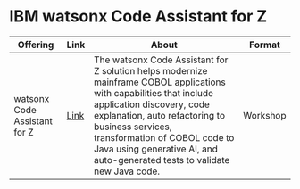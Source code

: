 # IBM watsonx Code Assistant for Z


| Offering    | Link | About | Format |
| -------- | ------- | ------- | ------- |
| watsonx Code Assistant for Z | [Link](https://ibm-wsc.github.io/WCA4Z-Wildfire-Workshop/) | The watsonx Code Assistant for Z solution helps modernize mainframe COBOL applications with capabilities that include application discovery, code explanation, auto refactoring to business services, transformation of COBOL code to Java using generative AI, and auto-generated tests to validate new Java code. | Workshop |